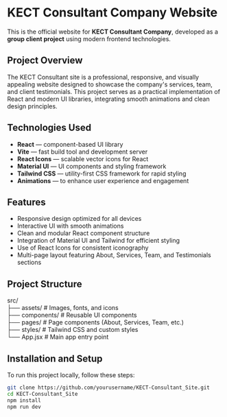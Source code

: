 # KECT Consultant Company Website

This is the official website for **KECT Consultant Company**, developed as a **group client project** using modern frontend technologies.

## Project Overview

The KECT Consultant site is a professional, responsive, and visually appealing website designed to showcase the company's services, team, and client testimonials. This project serves as a practical implementation of React and modern UI libraries, integrating smooth animations and clean design principles.

## Technologies Used

- **React** — component-based UI library  
- **Vite** — fast build tool and development server  
- **React Icons** — scalable vector icons for React  
- **Material UI** — UI components and styling framework  
- **Tailwind CSS** — utility-first CSS framework for rapid styling  
- **Animations** — to enhance user experience and engagement  

## Features

- Responsive design optimized for all devices  
- Interactive UI with smooth animations  
- Clean and modular React component structure  
- Integration of Material UI and Tailwind for efficient styling  
- Use of React Icons for consistent iconography  
- Multi-page layout featuring About, Services, Team, and Testimonials sections  

## Project Structure

src/  
├── assets/           # Images, fonts, and icons  
├── components/       # Reusable UI components  
├── pages/            # Page components (About, Services, Team, etc.)  
├── styles/           # Tailwind CSS and custom styles  
└── App.jsx           # Main app entry point  

## Installation and Setup

To run this project locally, follow these steps:

```bash
git clone https://github.com/yourusername/KECT-Consultant_Site.git
cd KECT-Consultant_Site
npm install
npm run dev

